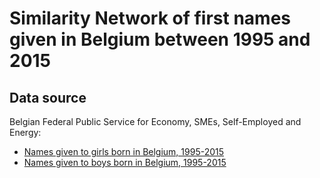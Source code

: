 # Similarity Network of first names given in Belgium between 1995 and 2015

## Data source

Belgian Federal Public Service for Economy, SMEs, Self-Employed and Energy:

- [Names given to girls born in Belgium, 1995-2015](http://statbel.fgov.be/nl/binaries/Voornamen_meisjes_1995-2015_tcm325-239448.xls)
- [Names given to boys born in Belgium, 1995-2015](http://statbel.fgov.be/nl/binaries/Voornamen_Jongens_1995-2015_tcm325-239464.xls)

